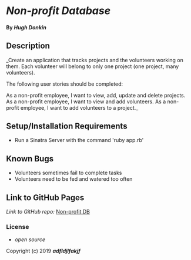 # _Non-profit Database_

#### By _**Hugh Donkin**_

## Description

_Create an application that tracks projects and the volunteers working on them. Each volunteer will belong to only one project (one project, many volunteers).

The following user stories should be completed:

As a non-profit employee, I want to view, add, update and delete projects.
As a non-profit employee, I want to view and add volunteers.
As a non-profit employee, I want to add volunteers to a project._

## Setup/Installation Requirements

* Run a Sinatra Server with the command 'ruby app.rb'

## Known Bugs
* Volunteers sometimes fail to complete tasks
* Volunteers need to be fed and watered too often

## Link to GitHub Pages

_Link to GitHub repo:_
[Non-profit DB](https://github.com/hsdonkin/code-review-9)

### License

* _open source_

Copyright (c) 2019 **_adfldjlfakjf_**
